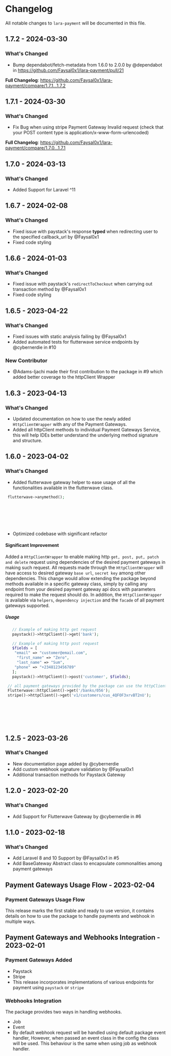 # Changelog

All notable changes to `lara-payment` will be documented in this file.

## 1.7.2 - 2024-03-30

### What's Changed

* Bump dependabot/fetch-metadata from 1.6.0 to 2.0.0 by @dependabot in https://github.com/Faysal0x1/lara-payment/pull/21

**Full Changelog**: https://github.com/Faysal0x1/lara-payment/compare/1.7.1...1.7.2

## 1.7.1 - 2024-03-30

### What's Changed

- Fix Bug when using stripe Payment Gateway Invalid request (check that your POST content type is application/x-www-form-urlencoded)

**Full Changelog**: https://github.com/Faysal0x1/lara-payment/compare/1.7.0...1.7.1

## 1.7.0 - 2024-03-13

### What's Changed

- Added Support for Laravel ^11

## 1.6.7 - 2024-02-08

### What's Changed

- Fixed issue with paystack's response **typed** when redirecting user to the specified callback_url by @Faysal0x1
- Fixed code styling

## 1.6.6 - 2024-01-03

### What's Changed

- Fixed issue with paystack's `redirectToCheckout` when carrying out transaction method by @Faysal0x1
- Fixed code styling

## 1.6.5 - 2023-04-22

### What's Changed

- Fixed issues with static analysis failing by @Faysal0x1
- Added automated tests for flutterwave service endpoints by @cybernerdie in #10

### New Contributor

- @Adams-Ijachi  made their first contribution to the package in #9 which added better coverage to the httpClient Wrapper

## 1.6.3 - 2023-04-13

### What's Changed

- Updated documentation on how to use the newly added `HttpClientWrapper` with any of the Payment Gateways.
- Added all httpClient methods to individual Payment Gateways Service, this will help IDEs better understand the underlying method signature and structure.

## 1.6.0 - 2023-04-02

### What's Changed

- Added flutterwave gateway helper to ease usage of all the functionalities available in the flutterwave class.

```php
 flutterwave->anymethod();








```
- Optimized codebase with significant refactor

#### Significant Improvement

Added a `HttpClientWrapper` to enable making http `get, post, put, patch and delete` request using dependencies of the desired payment gateways in making such request.
All requests made through the `HttpClientWrapper` will have access to desired gateway `base url`, `secret key` among other dependencies. This change would allow extending the package beyond methods available in a specific gateway class, simply by calling any endpoint from your desired payment gateway api docs with parameters required to make the request should do.
In addition, the `HttpClientWrapper` is available via `helpers`, `dependency injection` and the `facade` of all payment gateways supported.

##### Usage

```php
   // Example of making http get request
   paystack()->httpClient()->get('bank');

   // Example of making http post request
   $fields = [
    "email" => "customer@email.com",
     "first_name" => "Zero",
     "last_name" => "Sum",
    "phone" => "+2348123456789"
   ];
   paystack()->httpClient()->post('customer', $fields);

 // all payment gateways provided by the package can use the httpClient
 Flutterwave::httpClient()->get('/banks/056');
 stripe()->httpClient()->get('v1/customers/cus_4QFOF3xrvBT2nU');








```
## 1.2.5 - 2023-03-26

### What's Changed

- New documentation page added by @cybernerdie
- Add custom webhook signature validation by @Faysal0x1
- Additional transaction methods for Paystack Gateway

## 1.2.0 - 2023-02-20

### What's Changed

- Add Support for Flutterwave Gateway by @cybernerdie in #6

## 1.1.0 - 2023-02-18

### What's Changed

- Add Laravel 8 and 10 Support by @Faysal0x1 in #5
- Add BaseGateway Abstract class to encapsulate commonalities among payment gateways

## Payment Gateways Usage Flow  - 2023-02-04

### Payment Gateways Usage Flow

This release marks the first stable and ready to use version, it contains details on how to use the package to handle payments and webhook in multiple ways.

## Payment Gateways and Webhooks Integration - 2023-02-01

### Payment Gateways Added

- Paystack
- Stripe
- This release incorporates implementations of various endpoints for payment using `paystack` or `stripe`

### Webhooks Integration

The package provides two ways in handling webhooks.

- Job
- Event
- By default webhook request will be handled using default package event handler, However, when passed an event class in the config the class will be used. This behaviour is the same when using job as webhook handler.
